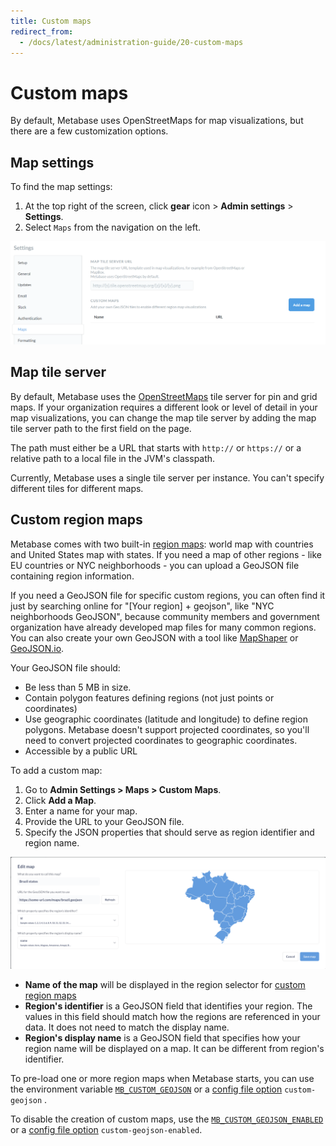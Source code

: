 ```yaml
---
title: Custom maps
redirect_from:
  - /docs/latest/administration-guide/20-custom-maps
---
```


# Custom maps

By default, Metabase uses OpenStreetMaps for map visualizations, but there are a few customization options.

## Map settings

To find the map settings:

1. At the top right of the screen, click **gear** icon > **Admin settings** > **Settings**.
2. Select `Maps` from the navigation on the left.

![Map Settings](images/MapSettings.png)

## Map tile server

By default, Metabase uses the [OpenStreetMaps](https://www.openstreetmap.org) tile server for pin and grid maps. If your organization requires a different
look or level of detail in your map visualizations, you can change the map tile server by adding the map tile server path to the first field on the page.

The path must either be a URL that starts with `http://` or `https://` or a relative path to a local file in the JVM's classpath.

Currently, Metabase uses a single tile server per instance. You can't specify different tiles for different maps.

## Custom region maps

Metabase comes with two built-in [region maps](../questions/visualizations/map.md#region-maps): world map with countries and United States map with states. If you need a map of other regions - like EU countries or NYC neighborhoods - you can upload a GeoJSON file containing region information.

If you need a GeoJSON file for specific custom regions, you can often find it just by searching online for "[Your region] + geojson", like "NYC neighborhoods GeoJSON", because community members and government organization have already developed map files for many common regions. You can also create your own GeoJSON with a tool like [MapShaper](https://mapshaper.org/) or [GeoJSON.io](http://geojson.io/).

Your GeoJSON file should:

- Be less than 5 MB in size.
- Contain polygon features defining regions (not just points or coordinates)
- Use geographic coordinates (latitude and longitude) to define region polygons. Metabase doesn't support projected coordinates, so you'll need to convert projected coordinates to geographic coordinates.
- Accessible by a public URL

To add a custom map:

1. Go to **Admin Settings > Maps > Custom Maps**.
2. Click **Add a Map**.
3. Enter a name for your map.
4. Provide the URL to your GeoJSON file.
5. Specify the JSON properties that should serve as region identifier and region name.

![Uploading a custom GeoJSON](./images/custom-geojson.png)

- **Name of the map** will be displayed in the region selector for [custom region maps](../questions/visualizations/map.md#custom-regions)
- **Region's identifier** is a GeoJSON field that identifies your region. The values in this field should match how the regions are referenced in your data. It does not need to match the display name.
- **Region's display name** is a GeoJSON field that specifies how your region name will be displayed on a map. It can be different from region's identifier.

To pre-load one or more region maps when Metabase starts, you can use the environment variable [`MB_CUSTOM_GEOJSON`](./environment-variables.md#mb_custom_geojson) or a [config file option](./config-file.md) `custom-geojson` .

To disable the creation of custom maps, use the [`MB_CUSTOM_GEOJSON_ENABLED`](./environment-variables.md#mb_custom_geojson_enabled) or a [config file option](./config-file.md) `custom-geojson-enabled`.
